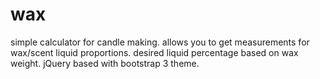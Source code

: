 # wax

simple calculator for candle making. allows you to get measurements for wax/scent liquid proportions. desired liquid percentage based on wax weight. jQuery based with bootstrap 3 theme.